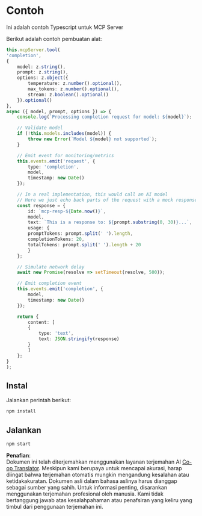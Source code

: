 <!--
CO_OP_TRANSLATOR_METADATA:
{
  "original_hash": "f7a8ffd07682d554929968dfc6ae2ecb",
  "translation_date": "2025-07-13T23:38:14+00:00",
  "source_file": "04-PracticalImplementation/samples/typescript/README.md",
  "language_code": "id"
}
-->
# Contoh

Ini adalah contoh Typescript untuk MCP Server

Berikut adalah contoh pembuatan alat:

```typescript
this.mcpServer.tool(
'completion',
{
    model: z.string(),
    prompt: z.string(),
    options: z.object({
        temperature: z.number().optional(),
        max_tokens: z.number().optional(),
        stream: z.boolean().optional()
    }).optional()
},
async ({ model, prompt, options }) => {
    console.log(`Processing completion request for model: ${model}`);

    // Validate model
    if (!this.models.includes(model)) {
        throw new Error(`Model ${model} not supported`);
    }

    // Emit event for monitoring/metrics
    this.events.emit('request', { 
        type: 'completion', 
        model, 
        timestamp: new Date() 
    });

    // In a real implementation, this would call an AI model
    // Here we just echo back parts of the request with a mock response
    const response = {
        id: `mcp-resp-${Date.now()}`,
        model,
        text: `This is a response to: ${prompt.substring(0, 30)}...`,
        usage: {
        promptTokens: prompt.split(' ').length,
        completionTokens: 20,
        totalTokens: prompt.split(' ').length + 20
        }
    };

    // Simulate network delay
    await new Promise(resolve => setTimeout(resolve, 500));

    // Emit completion event
    this.events.emit('completion', {
        model,
        timestamp: new Date()
    });

    return {
        content: [
        {
            type: 'text',
            text: JSON.stringify(response)
        }
        ]
    };
}
);
```

## Instal

Jalankan perintah berikut:

```bash
npm install
```

## Jalankan

```bash
npm start
```

**Penafian**:  
Dokumen ini telah diterjemahkan menggunakan layanan terjemahan AI [Co-op Translator](https://github.com/Azure/co-op-translator). Meskipun kami berupaya untuk mencapai akurasi, harap diingat bahwa terjemahan otomatis mungkin mengandung kesalahan atau ketidakakuratan. Dokumen asli dalam bahasa aslinya harus dianggap sebagai sumber yang sahih. Untuk informasi penting, disarankan menggunakan terjemahan profesional oleh manusia. Kami tidak bertanggung jawab atas kesalahpahaman atau penafsiran yang keliru yang timbul dari penggunaan terjemahan ini.